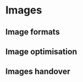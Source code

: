 # Images

<!-- Lo que se espera de esta sección:
- Cómo es en SUI, cómo en Figma, cómo en Natives: Reglas y best practices -->

## Image formats

## Image optimisation

## Images handover
